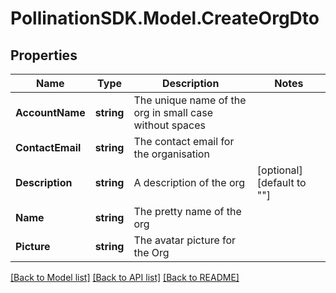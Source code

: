 
# PollinationSDK.Model.CreateOrgDto

## Properties

Name | Type | Description | Notes
------------ | ------------- | ------------- | -------------
**AccountName** | **string** | The unique name of the org in small case without spaces | 
**ContactEmail** | **string** | The contact email for the organisation | 
**Description** | **string** | A description of the org | [optional] [default to ""]
**Name** | **string** | The pretty name of the org | 
**Picture** | **string** | The avatar picture for the Org | 

[[Back to Model list]](../README.md#documentation-for-models)
[[Back to API list]](../README.md#documentation-for-api-endpoints)
[[Back to README]](../README.md)

